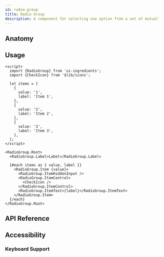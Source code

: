```yaml
---
id: radio-group
title: Radio Group
description: A component for selecting one option from a set of mutually exclusive choices.
---
```


<demo>

## Anatomy

<anatomy>

## Usage

```svelte
<script>
  import {RadioGroup} from 'ui-ingredients';
  import {CheckIcon} from '$lib/icons';

  let items = [
    {
      value: '1',
      label: 'Item 1',
    },
    {
      value: '2',
      label: 'Item 2',
    },
    {
      value: '3',
      label: 'Item 3',
    },
  ];
</script>

<RadioGroup.Root>
  <RadioGroup.Label>Label</RadioGroup.Label>

  {#each items as { value, label }}
    <RadioGroup.Item {value}>
      <RadioGroup.ItemHiddenInput />
      <RadioGroup.ItemControl>
        <CheckIcon />
      </RadioGroup.ItemControl>
      <RadioGroup.ItemText>{label}</RadioGroup.ItemText>
    </RadioGroup.Item>
  {/each}
</RadioGroup.Root>
```

## API Reference

<api>

## Accessibility

### Keyboard Support

<keyboard-support>
